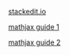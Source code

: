 <script type="text/x-mathjax-config">
  MathJax.Hub.Config({
    tex2jax: {
      inlineMath: [
        ['$', '$'],
        ['\\(', '\\)']
      ]
    },
    TeX: {
      equationNumbers: {
        autoNumber: ["AMS"],
        useLabelIds: true
      }
    },
    "HTML-CSS": {
      linebreaks: {
        automatic: true
      }
    },
    SVG: {
      linebreaks: {
        automatic: true
      }
    }
  });
</script>
<script type="text/javascript" src="http://cdn.mathjax.org/mathjax/latest/MathJax.js?config=TeX-AMS-MML_HTMLorMML">
</script>

[stackedit.io](https://stackedit.io/editor)

[mathjax guide 1](http://meta.math.stackexchange.com/questions/5020/mathjax-basic-tutorial-and-quick-reference)

[mathjax guide 2](http://blog.csdn.net/u012302219/article/details/51452649)